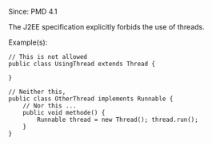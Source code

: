 Since: PMD 4.1

The J2EE specification explicitly forbids the use of threads.

Example(s):
```
// This is not allowed
public class UsingThread extends Thread {

}

// Neither this,
public class OtherThread implements Runnable {
    // Nor this ...
    public void methode() {
        Runnable thread = new Thread(); thread.run();
    }
}
```
